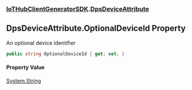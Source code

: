 ### [IoTHubClientGeneratorSDK](IoTHubClientGeneratorSDK.md 'IoTHubClientGeneratorSDK').[DpsDeviceAttribute](IoTHubClientGeneratorSDK.DpsDeviceAttribute.md 'IoTHubClientGeneratorSDK.DpsDeviceAttribute')

## DpsDeviceAttribute.OptionalDeviceId Property

An optional device identifier

```csharp
public string OptionalDeviceId { get; set; }
```

#### Property Value
[System.String](https://docs.microsoft.com/en-us/dotnet/api/System.String 'System.String')